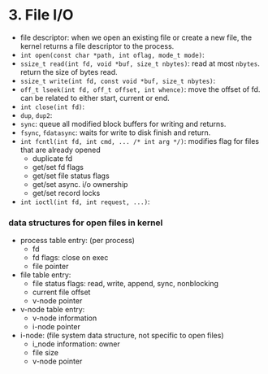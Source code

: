 # 3. File I/O

- file descriptor: when we open an existing file or create a new file, the kernel returns a file descriptor to the process.
- `int open(const char *path, int oflag, mode_t mode)`: 
- `ssize_t read(int fd, void *buf, size_t nbytes)`: read at most `nbytes`. return the size of bytes read.
- `ssize_t write(int fd, const void *buf, size_t nbytes)`: 
- `off_t lseek(int fd, off_t offset, int whence)`: move the offset of fd. can be related to either start, current or end.
- `int close(int fd)`: 
- `dup`, `dup2`:
- `sync`: queue all modified block buffers for writing and returns.
- `fsync`, `fdatasync`: waits for write to disk finish and return.
- `int fcntl(int fd, int cmd, ... /* int arg */)`: modifies flag for files that are already opened
    - duplicate fd
    - get/set fd flags
    - get/set file status flags
    - get/set async. i/o ownership
    - get/set record locks
- `int ioctl(int fd, int request, ...)`: 

### data structures for open files in kernel

- process table entry: (per process)
    - fd
    - fd flags: close on exec
    - file pointer
- file table entry: 
    - file status flags: read, write, append, sync, nonblocking
    - current file offset
    - v-node pointer
- v-node table entry: 
    - v-node information
    - i-node pointer
- i-node: (file system data structure, not specific to open files) 
    - i_node information: owner
    - file size
    - v-node pointer
    

